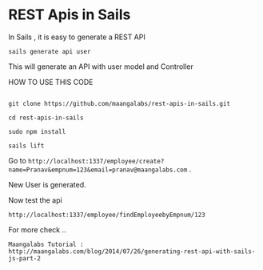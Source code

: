 REST Apis in Sails
=======================

In Sails , it is easy to generate a REST API
```
sails generate api user
```
This will generate an API with user model and Controller


HOW TO USE THIS CODE

```

git clone https://github.com/maangalabs/rest-apis-in-sails.git

cd rest-apis-in-sails

sudo npm install

sails lift

```

Go to `http://localhost:1337/employee/create?name=Pranav&empnum=123&email=pranav@maangalabs.com` . 

New User is generated.

Now test the api

```
http://localhost:1337/employee/findEmployeebyEmpnum/123

```

For more check .. 

```
Maangalabs Tutorial : http://maangalabs.com/blog/2014/07/26/generating-rest-api-with-sails-js-part-2
```
